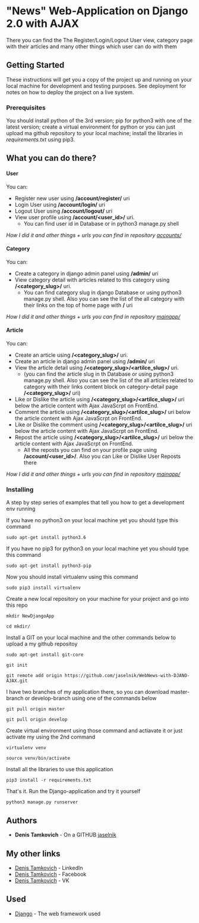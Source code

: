 # "News" Web-Application on Django 2.0 with AJAX

There you can find the The Register/Login/Logout User view, category page with their articles and many other things which user can do with them

## Getting Started

These instructions will get you a copy of the project up and running on your local machine for development and testing purposes. See deployment for notes on how to deploy the project on a live system.

### Prerequisites

You should install python of the 3rd version;
pip for python3 with one of the latest version;
create a virtual environment for python or you can just upload ma github repository to your local machine;
install the libraries in *requirements.txt* using pip3.

## What you can do there?

#### User

You can: 

* Register new user using **/account/register/** uri 
* Login User using **/account/login/** uri
* Logout User using **/account/logout/** uri
* View user profile using **/account/<user_id>/** uri. 
  * You can find user id in Database or in python3 manage.py shell

_How I did it and other things + urls you can find in repository [accounts/](https://github.com/jaselnik/WebNews-with-DJANO-AJAX/tree/master/accounts)_

#### Category

You can: 

* Create a category in django admin panel using **/admin/** uri 
* View category detail with articles related to this category using **/<category_slug>/** uri. 
  * You can find category slug in django Database or using python3 manage.py shell. Also you can see the list of the all category with their links on the top of home page with **/** uri

_How I did it and other things + urls you can find in repository [mainapp/](https://github.com/jaselnik/WebNews-with-DJANO-AJAX/tree/master/mainapp)_

#### Article

You can: 

* Create an article using **/<category_slug>/** uri.
* Create an article in django admin panel using **/admin/** uri
* View the article detail using **/<category_slug>/<artilce_slug>/** uri. 
  * (you can find the article slug in th Database or using python3 manage.py shell. Also you can see the list of the all articles related to category with their links content block on category-detail page **/<category_slug>/** uri)
* Like or Dislike the article using **/<category_slug>/<artilce_slug>/** uri below the article content with Ajax JavaScrpt on FrontEnd.
* Comment the article using **/<category_slug>/<artilce_slug>/** uri below the article content with Ajax JavaScrpt on FrontEnd.
* Like or Dislike the comment using **/<category_slug>/<artilce_slug>/** uri below the article content with Ajax JavaScrpt on FrontEnd.
* Repost the article using **/<category_slug>/<artilce_slug>/** uri below the article content with Ajax JavaScrpt on FrontEnd.
  * All the reposts you can find on your profile page using **/account/<user_id>/**. Also you can Like or Dislike User Reposts there

_How I did it and other things + urls you can find in repository [mainapp/](https://github.com/jaselnik/WebNews-with-DJANO-AJAX/tree/master/mainapp)_

### Installing

A step by step series of examples that tell you how to get a development env running

If you have no python3 on your local machine yet you should type this command

```commandline
sudo apt-get install python3.6
```

If you have no pip3 for python3 on your local machine yet you should type this command

```commandline
sudo apt-get install python3-pip
```

Now you should install virtualenv using this command

```commandline
sudo pip3 install virtualenv
```

Create a new local repository on your machine for your project and go into this repo

```commandline
mkdir NewDjangoApp
```

```commandline
cd mkdir/
```

Install a GIT on your local machine and the other commands below to upload a my github repositoy

```commandline
sudo apt-get install git-core
```

```commandline
git init
```
```commandline
git remote add origin https://github.com/jaselnik/WebNews-with-DJANO-AJAX.git
```

I have two branches of my application there, so you can download master-branch or develop-branch using one of the commands below

```commandline
git pull origin master
```

```commandline
git pull origin develop
```

Create virtual environment using those command and actiavate it or just activate my using the 2nd command 

```commandline
virtualenv venv
```

```commandline
source venv/bin/activate
```

Install all the libraries to use this application

```commandline
pip3 install -r requirements.txt
```

That's it. Run the Django-application and try it yourself

```commandline
python3 manage.py runserver
```

## Authors

* **Denis Tamkovich** - On a GITHUB [jaselnik](https://github.com/PurpleBooth)

## My other links

* [Denis Tamkovich](https://www.linkedin.com/in/jaselnik/) - LinkedIn
* [Denis Tamkovich](https://www.facebook.com/jaselnik) - Facebook
* [Denis Tamkovich](https://vk.com/jaselnik) - VK

## Used

* [Django](https://www.djangoproject.com/) - The web framework used
